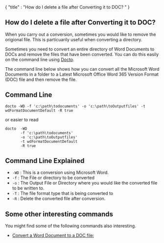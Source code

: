 {
    "title" : "How do I delete a file after Converting it to  DOC?  " 
}

How do I delete a file after Converting it to  DOC?        
-

When you carry out a conversion, sometimes you would like to remove the origional file.  This is particuarily useful when converting a directory.       

Sometimes you need to convert an entire directory of Word Documents to DOCs and remove the files that have been converted.  You can do this easily on the command line using [Docto](https://github.com/tobya/docto). 

The command line below shows how you can convert all the Microsoft Word Documents in a folder to a Latest Microsoft Office Word 365 Version Format  (DOC) file and then remove the file.

Command Line 
-

 ````
 docto -WD -f 'c:\path\todocuments' -o 'c:\path\toOutputfiles' -t wdFormatDocumentDefault -R true
 ````
 or easier to read
 ````
 docto  -WD 
        -f 'c:\path\todocuments' 
        -o 'c:\path\toOutputfiles' 
        -t wdFormatDocumentDefault
        -R true
 ````

Command Line Explained 
-

 - `-WD` :  This is a conversion using Microsoft Word. 
 - `-f` :  The File or directory to be converted 
 - `-o` :  The Output File or Directory where you would like the converted file to be written to.
 - `-T` :  The file format type that is being converted to
 - `-R` :  Delete the converted file after conversion.




Some other interesting commands
-

You might find some of the following commands also interesting.

- [Convert a Word Document to a DOC file](ConvertDocToFileDOC.md);
   

